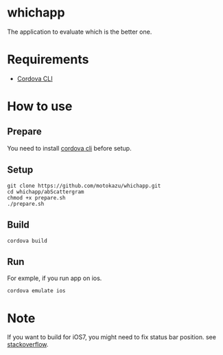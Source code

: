 whichapp
========

The application to evaluate which is the better one.

# Requirements
* [Cordova CLI](https://github.com/apache/cordova-cli)

# How to use
## Prepare
You need to install [cordova cli](https://github.com/apache/cordova-cli) before setup.

## Setup
	git clone https://github.com/motokazu/whichapp.git
	cd whichapp/abScattergram
	chmod +x prepare.sh
	./prepare.sh

## Build
	cordova build

## Run
For exmple, if you run app on ios.

	cordova emulate ios

# Note
If you want to build for iOS7, you might need to fix status bar position. see [stackoverflow](http://stackoverflow.com/questions/19209781/ios-7-status-bar-with-phonegap).